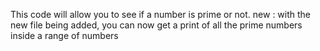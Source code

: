 This code will allow you to see if a number is prime or not.
new : with the new file being added, you can now get a print of all the prime numbers inside a range of numbers
